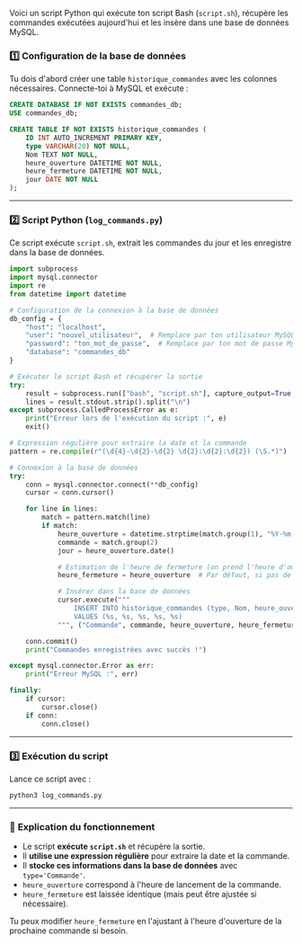 Voici un script Python qui exécute ton script Bash (`script.sh`), récupère les commandes exécutées aujourd'hui et les insère dans une base de données MySQL.  

### 1️⃣ **Configuration de la base de données**  
Tu dois d'abord créer une table `historique_commandes` avec les colonnes nécessaires. Connecte-toi à MySQL et exécute :  

```sql
CREATE DATABASE IF NOT EXISTS commandes_db;
USE commandes_db;

CREATE TABLE IF NOT EXISTS historique_commandes (
    ID INT AUTO_INCREMENT PRIMARY KEY,
    type VARCHAR(20) NOT NULL,
    Nom TEXT NOT NULL,
    heure_ouverture DATETIME NOT NULL,
    heure_fermeture DATETIME NOT NULL,
    jour DATE NOT NULL
);
```

---

### 2️⃣ **Script Python (`log_commands.py`)**
Ce script exécute `script.sh`, extrait les commandes du jour et les enregistre dans la base de données.

```python
import subprocess
import mysql.connector
import re
from datetime import datetime

# Configuration de la connexion à la base de données
db_config = {
    "host": "localhost",
    "user": "nouvel_utilisateur",  # Remplace par ton utilisateur MySQL
    "password": "ton_mot_de_passe",  # Remplace par ton mot de passe MySQL
    "database": "commandes_db"
}

# Exécuter le script Bash et récupérer la sortie
try:
    result = subprocess.run(["bash", "script.sh"], capture_output=True, text=True, check=True)
    lines = result.stdout.strip().split("\n")
except subprocess.CalledProcessError as e:
    print("Erreur lors de l'exécution du script :", e)
    exit()

# Expression régulière pour extraire la date et la commande
pattern = re.compile(r"(\d{4}-\d{2}-\d{2} \d{2}:\d{2}:\d{2}) (\S.*)")

# Connexion à la base de données
try:
    conn = mysql.connector.connect(**db_config)
    cursor = conn.cursor()

    for line in lines:
        match = pattern.match(line)
        if match:
            heure_ouverture = datetime.strptime(match.group(1), "%Y-%m-%d %H:%M:%S")
            commande = match.group(2)
            jour = heure_ouverture.date()

            # Estimation de l'heure de fermeture (on prend l'heure d'ouverture de la prochaine commande)
            heure_fermeture = heure_ouverture  # Par défaut, si pas de commande suivante

            # Insérer dans la base de données
            cursor.execute("""
                INSERT INTO historique_commandes (type, Nom, heure_ouverture, heure_fermeture, jour)
                VALUES (%s, %s, %s, %s, %s)
            """, ("Commande", commande, heure_ouverture, heure_fermeture, jour))

    conn.commit()
    print("Commandes enregistrées avec succès !")

except mysql.connector.Error as err:
    print("Erreur MySQL :", err)

finally:
    if cursor:
        cursor.close()
    if conn:
        conn.close()
```

---

### 3️⃣ **Exécution du script**
Lance ce script avec :

```bash
python3 log_commands.py
```

---

### 📌 **Explication du fonctionnement**
- Le script **exécute `script.sh`** et récupère la sortie.
- Il **utilise une expression régulière** pour extraire la date et la commande.
- Il **stocke ces informations dans la base de données** avec `type='Commande'`.
- `heure_ouverture` correspond à l'heure de lancement de la commande.
- `heure_fermeture` est laissée identique (mais peut être ajustée si nécessaire).

Tu peux modifier `heure_fermeture` en l'ajustant à l'heure d'ouverture de la prochaine commande si besoin.